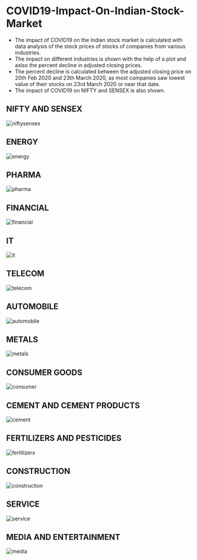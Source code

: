 # COVID19-Impact-On-Indian-Stock-Market
- The impact of COVID19 on the Indian stock market is calculated with data analysis of the stock prices of stocks of companies from various industries.
- The impact on different industries is shown with the help of a plot and aslso the percent decline in adjusted closing prices.
- The percent decline is calculated between the adjusted closing price on 20th Feb 2020 and 23th March 2020, as most companies saw lowest value of their stocks on 23rd March 2020 or near that date.
- The impact of COVID19 on NIFTY and SENSEX is also shown.
## NIFTY AND SENSEX 
![niftysensex](https://user-images.githubusercontent.com/48640844/87242018-88cb4880-c446-11ea-97b4-d73e72135779.png)
## ENERGY
![energy](https://user-images.githubusercontent.com/48640844/87242021-8b2da280-c446-11ea-9cbd-6334f1edef10.png)
## PHARMA 
![pharma](https://user-images.githubusercontent.com/48640844/87242023-8ff25680-c446-11ea-89d2-5af34d6be385.png)
## FINANCIAL
![financial](https://user-images.githubusercontent.com/48640844/87242080-1c047e00-c447-11ea-94a4-6ec3505a91cd.png)
## IT 
![it](https://user-images.githubusercontent.com/48640844/87242066-f2e3ed80-c446-11ea-8d94-5db25705c5f3.png)
## TELECOM
![telecom](https://user-images.githubusercontent.com/48640844/87242082-2757a980-c447-11ea-8147-bf84abafe063.png)
## AUTOMOBILE
![automobile](https://user-images.githubusercontent.com/48640844/87242105-4bb38600-c447-11ea-8d09-ebbd95a54537.png)
## METALS
![metals](https://user-images.githubusercontent.com/48640844/87242108-4f470d00-c447-11ea-8292-eb2ad867aa18.png)
## CONSUMER GOODS
![consumer](https://user-images.githubusercontent.com/48640844/87242113-5ff78300-c447-11ea-96dc-e380b0f9a2b0.png)
## CEMENT AND CEMENT PRODUCTS
![cement](https://user-images.githubusercontent.com/48640844/87242114-62f27380-c447-11ea-82bf-3615d46c87df.png)
## FERTILIZERS AND PESTICIDES
![fertilizers](https://user-images.githubusercontent.com/48640844/87242117-6685fa80-c447-11ea-8a7d-815b5f22c605.png)
## CONSTRUCTION
![construction](https://user-images.githubusercontent.com/48640844/87242160-dd22f800-c447-11ea-8f48-23efd4ff2265.png)
## SERVICE
![service](https://user-images.githubusercontent.com/48640844/87242162-e14f1580-c447-11ea-82a9-e7a4577e3e29.png)
## MEDIA AND ENTERTAINMENT
![media](https://user-images.githubusercontent.com/48640844/87242164-e44a0600-c447-11ea-9260-3b3260d1cc38.png)
